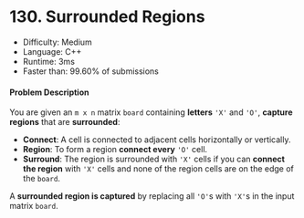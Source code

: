 # 130. Surrounded Regions
- Difficulty: Medium
- Language: C++
- Runtime: 3ms
- Faster than: 99.60% of submissions

#### Problem Description
You are given an `m x n` matrix `board` containing **letters** `'X'` and `'O'`, **capture regions** that are **surrounded**:

* **Connect**: A cell is connected to adjacent cells horizontally or vertically.
* **Region**: To form a region **connect every** `'O'` cell.
* **Surround**: The region is surrounded with `'X'` cells if you can **connect the region** with `'X'` cells and none of the region cells are on the edge of the `board`.

A **surrounded region is captured** by replacing all `'O'`s with `'X'`s in the input matrix `board`.